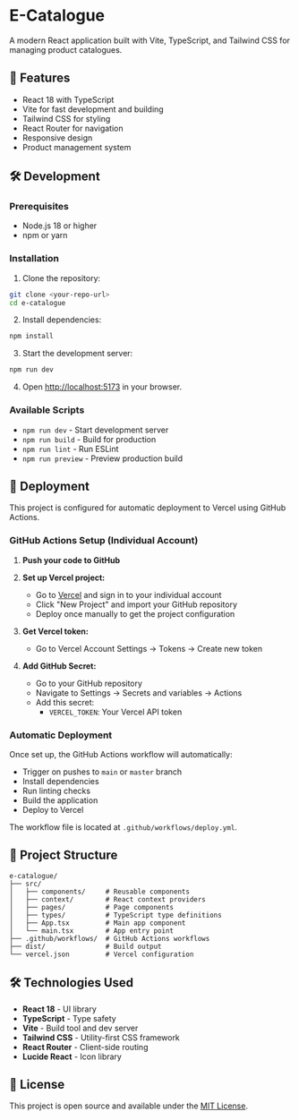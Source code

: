 # E-Catalogue

A modern React application built with Vite, TypeScript, and Tailwind CSS for managing product catalogues.

## 🚀 Features

- React 18 with TypeScript
- Vite for fast development and building
- Tailwind CSS for styling
- React Router for navigation
- Responsive design
- Product management system

## 🛠️ Development

### Prerequisites

- Node.js 18 or higher
- npm or yarn

### Installation

1. Clone the repository:
```bash
git clone <your-repo-url>
cd e-catalogue
```

2. Install dependencies:
```bash
npm install
```

3. Start the development server:
```bash
npm run dev
```

4. Open [http://localhost:5173](http://localhost:5173) in your browser.

### Available Scripts

- `npm run dev` - Start development server
- `npm run build` - Build for production
- `npm run lint` - Run ESLint
- `npm run preview` - Preview production build

## 🚀 Deployment

This project is configured for automatic deployment to Vercel using GitHub Actions.

### GitHub Actions Setup (Individual Account)

1. **Push your code to GitHub**

2. **Set up Vercel project:**
   - Go to [Vercel](https://vercel.com) and sign in to your individual account
   - Click "New Project" and import your GitHub repository
   - Deploy once manually to get the project configuration

3. **Get Vercel token:**
   - Go to Vercel Account Settings → Tokens → Create new token

4. **Add GitHub Secret:**
   - Go to your GitHub repository
   - Navigate to Settings → Secrets and variables → Actions
   - Add this secret:
     - `VERCEL_TOKEN`: Your Vercel API token

### Automatic Deployment

Once set up, the GitHub Actions workflow will automatically:
- Trigger on pushes to `main` or `master` branch
- Install dependencies
- Run linting checks
- Build the application
- Deploy to Vercel

The workflow file is located at `.github/workflows/deploy.yml`.

## 📁 Project Structure

```
e-catalogue/
├── src/
│   ├── components/     # Reusable components
│   ├── context/        # React context providers
│   ├── pages/          # Page components
│   ├── types/          # TypeScript type definitions
│   ├── App.tsx         # Main app component
│   └── main.tsx        # App entry point
├── .github/workflows/  # GitHub Actions workflows
├── dist/               # Build output
└── vercel.json         # Vercel configuration
```

## 🛠️ Technologies Used

- **React 18** - UI library
- **TypeScript** - Type safety
- **Vite** - Build tool and dev server
- **Tailwind CSS** - Utility-first CSS framework
- **React Router** - Client-side routing
- **Lucide React** - Icon library

## 📝 License

This project is open source and available under the [MIT License](LICENSE).

